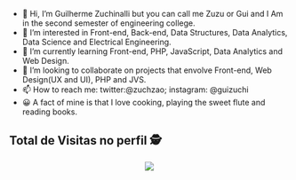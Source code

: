 - 👋 Hi, I’m Guilherme Zuchinalli but you can call me Zuzu or Gui and I Am in the second semester of engineering college.
- 👀 I’m interested in Front-end, Back-end, Data Structures, Data Analytics, Data Science and Electrical Engineering.
- 🌱 I’m currently learning Front-end, PHP, JavaScript, Data Analytics and Web Design.
- 🔔 I’m looking to collaborate on projects that envolve Front-end, Web Design(UX and UI), PHP and JVS. 
- 📫 How to reach me: twitter:@zuchzao; instagram: @guizuchi
- 😀 A fact of mine is that I love cooking, playing the sweet flute and reading books. 

<!---
NoTzuch/NoTzuch is a ✨ special ✨ repository because its `README.md` (this file) appears on your GitHub profile.
You can click the Preview link to take a look at your changes.
--->
## Total de Visitas no perfil :detective: <br>
 <p align="center"> 
   <img alingn="center" src="https://profile-counter.glitch.me/NoTzuch/count.svg" />
 </p>
